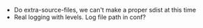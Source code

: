 - Do extra-source-files, we can't make a proper sdist at this time
- Real logging with levels. Log file path in conf?
